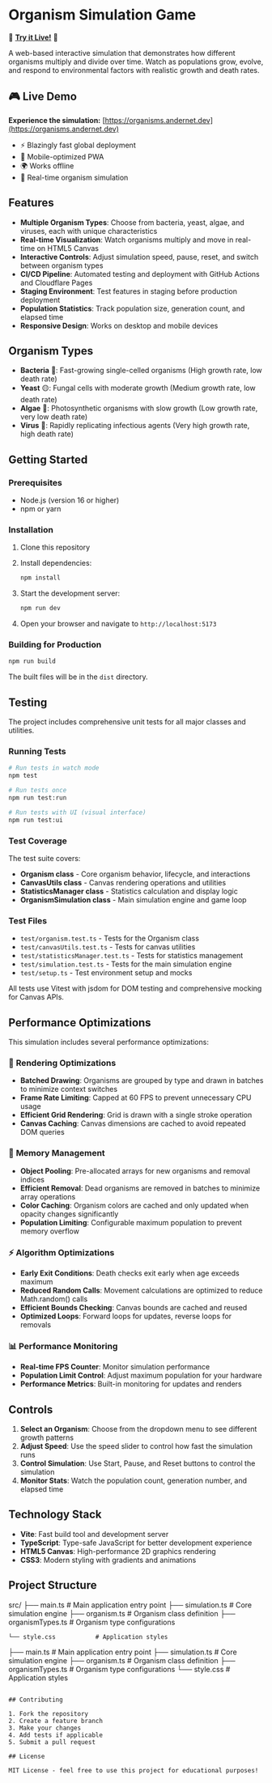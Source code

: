 # Organism Simulation Game

🌟 **[Try it Live!](https://organisms.andernet.dev)** 🌟

A web-based interactive simulation that demonstrates how different organisms multiply and divide over time. Watch as populations grow, evolve, and respond to environmental factors with realistic growth and death rates.

## 🎮 Live Demo

**Experience the simulation:** [https://organisms.andernet.dev](https://organisms.andernet.dev)

- ⚡ Blazingly fast global deployment
- 📱 Mobile-optimized PWA  
- 🌍 Works offline
- 🚀 Real-time organism simulation

## Features

- **Multiple Organism Types**: Choose from bacteria, yeast, algae, and viruses, each with unique characteristics
- **Real-time Visualization**: Watch organisms multiply and move in real-time on HTML5 Canvas
- **Interactive Controls**: Adjust simulation speed, pause, reset, and switch between organism types
- **CI/CD Pipeline**: Automated testing and deployment with GitHub Actions and Cloudflare Pages
- **Staging Environment**: Test features in staging before production deployment
- **Population Statistics**: Track population size, generation count, and elapsed time
- **Responsive Design**: Works on desktop and mobile devices

## Organism Types

- **Bacteria** 🦠: Fast-growing single-celled organisms (High growth rate, low death rate)
- **Yeast** 🟡: Fungal cells with moderate growth (Medium growth rate, low death rate)
- **Algae** 🔵: Photosynthetic organisms with slow growth (Low growth rate, very low death rate)
- **Virus** 🔴: Rapidly replicating infectious agents (Very high growth rate, high death rate)

## Getting Started

### Prerequisites

- Node.js (version 16 or higher)
- npm or yarn

### Installation

1. Clone this repository
2. Install dependencies:

   ```bash
   npm install
   ```

3. Start the development server:

   ```bash
   npm run dev
   ```

4. Open your browser and navigate to `http://localhost:5173`

### Building for Production

```bash
npm run build
```

The built files will be in the `dist` directory.

## Testing

The project includes comprehensive unit tests for all major classes and utilities.

### Running Tests

```bash
# Run tests in watch mode
npm test

# Run tests once
npm run test:run

# Run tests with UI (visual interface)
npm run test:ui
```

### Test Coverage

The test suite covers:

- **Organism class** - Core organism behavior, lifecycle, and interactions
- **CanvasUtils class** - Canvas rendering operations and utilities  
- **StatisticsManager class** - Statistics calculation and display logic
- **OrganismSimulation class** - Main simulation engine and game loop

### Test Files

- `test/organism.test.ts` - Tests for the Organism class
- `test/canvasUtils.test.ts` - Tests for canvas utilities
- `test/statisticsManager.test.ts` - Tests for statistics management
- `test/simulation.test.ts` - Tests for the main simulation engine
- `test/setup.ts` - Test environment setup and mocks

All tests use Vitest with jsdom for DOM testing and comprehensive mocking for Canvas APIs.

## Performance Optimizations

This simulation includes several performance optimizations:

### 🚀 **Rendering Optimizations**

- **Batched Drawing**: Organisms are grouped by type and drawn in batches to minimize context switches
- **Frame Rate Limiting**: Capped at 60 FPS to prevent unnecessary CPU usage
- **Efficient Grid Rendering**: Grid is drawn with a single stroke operation
- **Canvas Caching**: Canvas dimensions are cached to avoid repeated DOM queries

### 🧠 **Memory Management**

- **Object Pooling**: Pre-allocated arrays for new organisms and removal indices
- **Efficient Removal**: Dead organisms are removed in batches to minimize array operations
- **Color Caching**: Organism colors are cached and only updated when opacity changes significantly
- **Population Limiting**: Configurable maximum population to prevent memory overflow

### ⚡ **Algorithm Optimizations**

- **Early Exit Conditions**: Death checks exit early when age exceeds maximum
- **Reduced Random Calls**: Movement calculations are optimized to reduce Math.random() calls
- **Efficient Bounds Checking**: Canvas bounds are cached and reused
- **Optimized Loops**: Forward loops for updates, reverse loops for removals

### 📊 **Performance Monitoring**

- **Real-time FPS Counter**: Monitor simulation performance
- **Population Limit Control**: Adjust maximum population for your hardware
- **Performance Metrics**: Built-in monitoring for updates and renders

## Controls

1. **Select an Organism**: Choose from the dropdown menu to see different growth patterns
2. **Adjust Speed**: Use the speed slider to control how fast the simulation runs
3. **Control Simulation**: Use Start, Pause, and Reset buttons to control the simulation
4. **Monitor Stats**: Watch the population count, generation number, and elapsed time

## Technology Stack

- **Vite**: Fast build tool and development server
- **TypeScript**: Type-safe JavaScript for better development experience
- **HTML5 Canvas**: High-performance 2D graphics rendering
- **CSS3**: Modern styling with gradients and animations

## Project Structure

src/
├── main.ts              # Main application entry point
├── simulation.ts        # Core simulation engine
├── organism.ts          # Organism class definition
├── organismTypes.ts     # Organism type configurations

```text
└── style.css           # Application styles
```

├── main.ts              # Main application entry point
├── simulation.ts        # Core simulation engine
├── organism.ts          # Organism class definition
├── organismTypes.ts     # Organism type configurations
└── style.css           # Application styles

```text

## Contributing

1. Fork the repository
2. Create a feature branch
3. Make your changes
4. Add tests if applicable
5. Submit a pull request

## License

MIT License - feel free to use this project for educational purposes!
